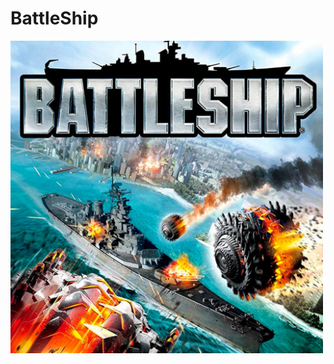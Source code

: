 # BattleShip
<img src="https://github.com/caunhach/BattleShip/blob/main/battleship12-1648165141832.jpg" width="500" height="500">
